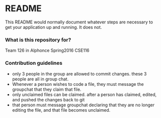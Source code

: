 # README #

This README would normally document whatever steps are necessary to get your application up and running. It does not.

### What is this repository for? ###

Team 126 in Alphonce Spring2016 CSE116

### Contribution guidelines ###

* only 3 people in the group are allowed to commit changes. these 3 people are all in group chat.
* Whenever a person wishes to code a file, they must message the groupchat that they claim that file.
* only unclaimed files can be claimed. after a person has claimed, edited, and pushed the changes back to git 
* that person must message groupchat declaring that they are no longer editing the file, and that file becomes unclaimed.